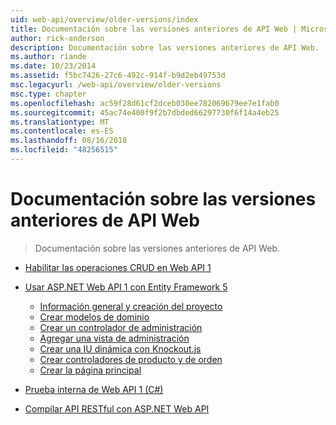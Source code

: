 ```yaml
---
uid: web-api/overview/older-versions/index
title: Documentación sobre las versiones anteriores de API Web | Microsoft Docs
author: rick-anderson
description: Documentación sobre las versiones anteriores de API Web.
ms.author: riande
ms.date: 10/23/2014
ms.assetid: f5bc7426-27c6-492c-914f-b9d2eb49753d
msc.legacyurl: /web-api/overview/older-versions
msc.type: chapter
ms.openlocfilehash: ac59f28d61cf2dceb030ee782069679ee7e1fab0
ms.sourcegitcommit: 45ac74e400f9f2b7dbded66297730f6f14a4eb25
ms.translationtype: MT
ms.contentlocale: es-ES
ms.lasthandoff: 08/16/2018
ms.locfileid: "48256515"
---
```

<a name="documentation-on-older-versions-of-web-api"></a>Documentación sobre las versiones anteriores de API Web
====================
> Documentación sobre las versiones anteriores de API Web.


- [Habilitar las operaciones CRUD en Web API 1](creating-a-web-api-that-supports-crud-operations.md)
- [Usar ASP.NET Web API 1 con Entity Framework 5](using-web-api-1-with-entity-framework-5/index.md)

    - [Información general y creación del proyecto](using-web-api-1-with-entity-framework-5/using-web-api-with-entity-framework-part-1.md)
    - [Crear modelos de dominio](using-web-api-1-with-entity-framework-5/using-web-api-with-entity-framework-part-2.md)
    - [Crear un controlador de administración](using-web-api-1-with-entity-framework-5/using-web-api-with-entity-framework-part-3.md)
    - [Agregar una vista de administración](using-web-api-1-with-entity-framework-5/using-web-api-with-entity-framework-part-4.md)
    - [Crear una IU dinámica con Knockout.js](using-web-api-1-with-entity-framework-5/using-web-api-with-entity-framework-part-5.md)
    - [Crear controladores de producto y de orden](using-web-api-1-with-entity-framework-5/using-web-api-with-entity-framework-part-6.md)
    - [Crear la página principal](using-web-api-1-with-entity-framework-5/using-web-api-with-entity-framework-part-7.md)
- [Prueba interna de Web API 1 (C#)](self-host-a-web-api.md)
- [Compilar API RESTful con ASP.NET Web API](build-restful-apis-with-aspnet-web-api.md)
